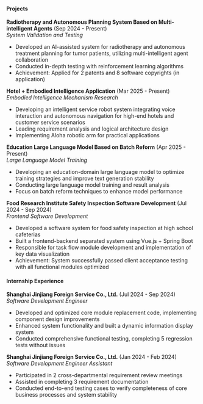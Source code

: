 
#### Projects

**Radiotherapy and Autonomous Planning System Based on Multi-intelligent Agents** (Sep 2024 - Present)  
*System Validation and Testing*

- Developed an AI-assisted system for radiotherapy and autonomous treatment planning for tumor patients, utilizing multi-intelligent agent collaboration
- Conducted in-depth testing with reinforcement learning algorithms
- Achievement: Applied for 2 patents and 8 software copyrights (in application)

**Hotel + Embodied Intelligence Application** (Mar 2025 - Present)  
*Embodied Intelligence Mechanism Research*

- Developing an intelligent service robot system integrating voice interaction and autonomous navigation for high-end hotels and customer service scenarios
- Leading requirement analysis and logical architecture design
- Implementing Aloha robotic arm for practical applications

**Education Large Language Model Based on Batch Reform** (Apr 2025 - Present)  
*Large Language Model Training*

- Developing an education-domain large language model to optimize training strategies and improve text generation stability
- Conducting large language model training and result analysis
- Focus on batch reform techniques to enhance model performance

**Food Research Institute Safety Inspection Software Development** (Jul 2024 - Sep 2024)  
*Frontend Software Development*

- Developed a software system for food safety inspection at high school cafeterias
- Built a frontend-backend separated system using Vue.js + Spring Boot
- Responsible for task flow module development and implementation of key data visualization
- Achievement: System successfully passed client acceptance testing with all functional modules optimized

#### Internship Experience

**Shanghai Jinjiang Foreign Service Co., Ltd.** (Jul 2024 - Sep 2024)  
*Software Development Engineer*

- Developed and optimized core module replacement code, implementing component design improvements
- Enhanced system functionality and built a dynamic information display system
- Conducted comprehensive functional testing, completing 5 regression tests without issues

**Shanghai Jinjiang Foreign Service Co., Ltd.** (Jan 2024 - Feb 2024)  
*Software Development Engineer Assistant*

- Participated in 2 cross-departmental requirement review meetings
- Assisted in completing 3 requirement documentation
- Conducted end-to-end testing cases to verify completeness of core business processes and system stability


